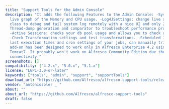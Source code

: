 ```yaml
---
title: "Support Tools for the Admin Console"
description: "It adds the following Features to the Admin Console: -System Performance:
  live graph of the Memory and CPU usage. -Log4JSettings: change live and easily one
  class to debug and tail system log remotely with a nice UI and only 2 clicks. -Live
  Thread-dump generation and comparator to troubleshoot performance problems and deadlocks
  -Active Sessions: checks your db pool usage and allows you to check active usernames.
  -Check Transformation settings and test transformations. -Scheduled Jobs:review
  last execution times and cron settings of your jobs, can manually trigger one. This
  add-on has been designed to work only in Alfresco Enterprise 4.2 using JDK7 and
  Tomcat7. It probably won't work on Alfresco Community Edition due the lack of JMX
  connectivity."
screenshots: []
compatibility: ["4.2.x", "5.0.x", "5.1.x"]
license: "LGPL-3.0-or-later"
keywords: ["tools", "admin", "support", "supportTools"]
download_url: "https://github.com/Alfresco/alfresco-support-tools/releases"
vendor: "antoniosoler _ ‌"
about: ""
about_url: "https://github.com/Alfresco/alfresco-support-tools"
draft: false
---
```

